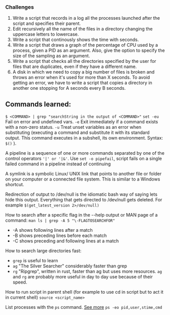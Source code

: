 ### Challenges

1. Write a script that records in a log all the processes launched after the script and specifies their parent.
2. Edit recursively all the name of the files in a directory changing the uppercase letters to lowercase.
3. Write a script that continously shows the time with seconds.
4. Write a script that draws a graph of the percentage of CPU used by a process, given a PID as an argument. Also, give the option to specify the size of the sampling as an argument.
5. Write a script that checks all the directories specified by the user for files that are duplicates, even if they have a different name.
6. A disk in which we need to copy a big number of files is broken and throws an error when it's used for more than X seconds. To avoid getting an error, we have to write a script that copies a directory in another one stopping for A seconds every B seconds.

## Commands learned:
`$ <COMMAND> | grep "searchString in the output of <COMMAND>"`
`set -eu` Fail on error and undefined vars.
`-e` Exit immediately if a command exists with a non-zero status.
`-u` Treat unset variables as an error when substituting (executing a command and substitute it with its standard output. This command executes in a subshell, its own environment. Syntax: `$()` ).

A pipeline is a sequence of one or more commands separated by one of the control operators `'|' or '|&'`.
Use `set -o pipefail`, script fails on a single failed command in a pipeline instead of continuing

A symlink is a symbolic Linux/ UNIX link that points to another file or folder on your computer or a connected file system. This is similar to a Windows shortcut.

Redirection of output to /dev/null is the idiomatic bash way of saying lets hide this output. Everything that gets directed to /dev/null gets deleted. For example `$(get_latest_version 2>/dev/null)`

How to search after a specific flag in the --help output or MAN page of a command:
`man ls | grep -A 5 "\-FLAGTOSEARCHFOR"`
* -A <NUM> shows following lines after a match
* -B <NUM> shows preceding lines before each match
* -C <NUM> shows preceding and following lines at a match

How to search large directories fast:
* `grep` is useful to learn
* `ag` "The Silver Searcher" considerably faster than grep
* `rg` "Ripgrep", written in rust, faster than ag but uses more resources.
`ag` and `rg` are probably more useful in day to day use because of their speed.

How to run script in parent shell (for example to use cd in script but to act it in current shell)
`source <script_name>`

List processes with the `ps` command.
[See more](https://www.tecmint.com/ps-command-examples-for-linux-process-monitoring/)
`ps -eo pid,user,stime,cmd`
